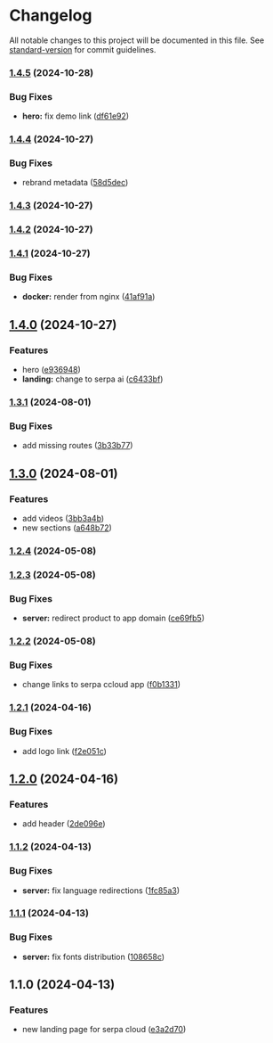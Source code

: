 # Changelog

All notable changes to this project will be documented in this file. See [standard-version](https://github.com/conventional-changelog/standard-version) for commit guidelines.

### [1.4.5](https://github.com/yellow-code-io/serpacloud/compare/v1.4.4...v1.4.5) (2024-10-28)


### Bug Fixes

* **hero:** fix demo link ([df61e92](https://github.com/yellow-code-io/serpacloud/commit/df61e92f51ead6fa6493edb144a3895a5b44251f))

### [1.4.4](https://github.com/yellow-code-io/serpacloud/compare/v1.4.3...v1.4.4) (2024-10-27)


### Bug Fixes

* rebrand metadata ([58d5dec](https://github.com/yellow-code-io/serpacloud/commit/58d5decc6b87fab1564b2601cf707f37a83dc839))

### [1.4.3](https://github.com/yellow-code-io/serpacloud/compare/v1.4.2...v1.4.3) (2024-10-27)

### [1.4.2](https://github.com/yellow-code-io/serpacloud/compare/v1.4.1...v1.4.2) (2024-10-27)

### [1.4.1](https://github.com/yellow-code-io/serpacloud/compare/v1.4.0...v1.4.1) (2024-10-27)


### Bug Fixes

* **docker:** render from nginx ([41af91a](https://github.com/yellow-code-io/serpacloud/commit/41af91a4d60ab52baeb975a8514b4aaf65ad89c7))

## [1.4.0](https://github.com/yellow-code-io/serpacloud/compare/v1.3.1...v1.4.0) (2024-10-27)


### Features

* hero ([e936948](https://github.com/yellow-code-io/serpacloud/commit/e936948a43bb1aa55fa27e53daad49a55fcfc326))
* **landing:** change to serpa ai ([c6433bf](https://github.com/yellow-code-io/serpacloud/commit/c6433bf9a9ee121b480b95ae0d790d678c8afdd9))

### [1.3.1](https://github.com/yellow-code-io/serpacloud/compare/v1.3.0...v1.3.1) (2024-08-01)


### Bug Fixes

* add missing routes ([3b33b77](https://github.com/yellow-code-io/serpacloud/commit/3b33b772a59daee1d5dce4b15b59fa53d5001985))

## [1.3.0](https://github.com/yellow-code-io/serpacloud/compare/v1.2.4...v1.3.0) (2024-08-01)


### Features

* add videos ([3bb3a4b](https://github.com/yellow-code-io/serpacloud/commit/3bb3a4b9685ea631770070a46ed0fc9df1c2448d))
* new sections ([a648b72](https://github.com/yellow-code-io/serpacloud/commit/a648b72c7e7dd3ae1fc5912c185e063731d27c27))

### [1.2.4](https://github.com/yellow-code-io/serpacloud/compare/v1.2.3...v1.2.4) (2024-05-08)

### [1.2.3](https://github.com/yellow-code-io/serpacloud/compare/v1.2.2...v1.2.3) (2024-05-08)


### Bug Fixes

* **server:** redirect product to app domain ([ce69fb5](https://github.com/yellow-code-io/serpacloud/commit/ce69fb50ce280661a9cfb139e9a3a06bf2007277))

### [1.2.2](https://github.com/yellow-code-io/serpacloud/compare/v1.2.1...v1.2.2) (2024-05-08)


### Bug Fixes

* change links to serpa ccloud app ([f0b1331](https://github.com/yellow-code-io/serpacloud/commit/f0b133198734a56d0dcb31ac24daf4ec51eb761f))

### [1.2.1](https://github.com/yellow-code-io/serpacloud/compare/v1.2.0...v1.2.1) (2024-04-16)


### Bug Fixes

* add logo link ([f2e051c](https://github.com/yellow-code-io/serpacloud/commit/f2e051c27870218f038d99fad78bc6d3e6526892))

## [1.2.0](https://github.com/yellow-code-io/serpacloud/compare/v1.1.2...v1.2.0) (2024-04-16)


### Features

* add header ([2de096e](https://github.com/yellow-code-io/serpacloud/commit/2de096e8ebef50f6e5957c00825ac00608704d2d))

### [1.1.2](https://github.com/yellow-code-io/serpacloud/compare/v1.1.1...v1.1.2) (2024-04-13)


### Bug Fixes

* **server:** fix language redirections ([1fc85a3](https://github.com/yellow-code-io/serpacloud/commit/1fc85a3fb949dd59f666c7690884bd72fb8ae150))

### [1.1.1](https://github.com/yellow-code-io/serpacloud/compare/v1.1.0...v1.1.1) (2024-04-13)


### Bug Fixes

* **server:** fix fonts distribution ([108658c](https://github.com/yellow-code-io/serpacloud/commit/108658c227ad8d08b366161bed377471aef6f7e4))

## 1.1.0 (2024-04-13)


### Features

* new landing page for serpa cloud ([e3a2d70](https://github.com/yellow-code-io/serpacloud/commit/e3a2d70dc8eeb927a16a997f1c68d7367d96948e))
